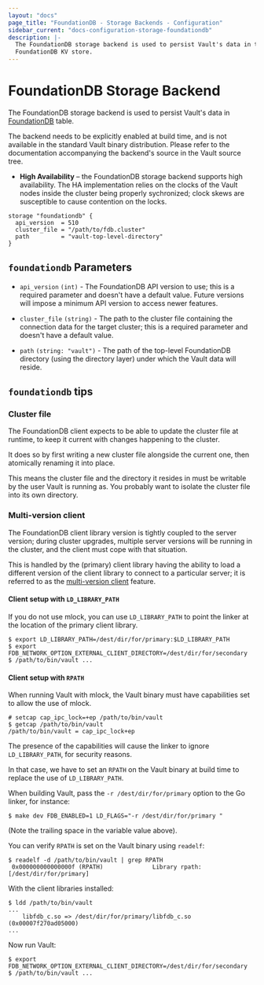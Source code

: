 ```yaml
---
layout: "docs"
page_title: "FoundationDB - Storage Backends - Configuration"
sidebar_current: "docs-configuration-storage-foundationdb"
description: |-
  The FoundationDB storage backend is used to persist Vault's data in the
  FoundationDB KV store.
---
```


# FoundationDB Storage Backend

The FoundationDB storage backend is used to persist Vault's data in
[FoundationDB][foundationdb] table.

The backend needs to be explicitly enabled at build time, and is not available
in the standard Vault binary distribution. Please refer to the documentation
accompanying the backend's source in the Vault source tree.

- **High Availability** – the FoundationDB storage backend supports high
  availability. The HA implementation relies on the clocks of the Vault
  nodes inside the cluster being properly sychronized; clock skews are
  susceptible to cause contention on the locks.

```hcl
storage "foundationdb" {
  api_version  = 510
  cluster_file = "/path/to/fdb.cluster"
  path         = "vault-top-level-directory"
}
```

## `foundationdb` Parameters

- `api_version` `(int)` - The FoundationDB API version to use; this is a
  required parameter and doesn't have a default value. Future versions will
  impose a minimum API version to access newer features.

- `cluster_file` `(string)` - The path to the cluster file containing the
  connection data for the target cluster; this is a required parameter and
  doesn't have a default value.

- `path` `(string: "vault")` - The path of the top-level FoundationDB directory
  (using the directory layer) under which the Vault data will reside.

## `foundationdb` tips

### Cluster file

The FoundationDB client expects to be able to update the cluster file at
runtime, to keep it current with changes happening to the cluster.

It does so by first writing a new cluster file alongside the current one,
then atomically renaming it into place.

This means the cluster file and the directory it resides in must be writable
by the user Vault is running as. You probably want to isolate the cluster
file into its own directory.

### Multi-version client

The FoundationDB client library version is tightly coupled to the server
version; during cluster upgrades, multiple server versions will be running
in the cluster, and the client must cope with that situation.

This is handled by the (primary) client library having the ability to load
a different version of the client library to connect to a particular server;
it is referred to as the [multi-version client][multi-ver-client] feature.

#### Client setup with `LD_LIBRARY_PATH`

If you do not use mlock, you can use `LD_LIBRARY_PATH` to point the linker at
the location of the primary client library.

```
$ export LD_LIBRARY_PATH=/dest/dir/for/primary:$LD_LIBRARY_PATH
$ export FDB_NETWORK_OPTION_EXTERNAL_CLIENT_DIRECTORY=/dest/dir/for/secondary
$ /path/to/bin/vault ...
```

#### Client setup with `RPATH`

When running Vault with mlock, the Vault binary must have capabilities set to
allow the use of mlock.

```
# setcap cap_ipc_lock=+ep /path/to/bin/vault
$ getcap /path/to/bin/vault
/path/to/bin/vault = cap_ipc_lock+ep
```

The presence of the capabilities will cause the linker to ignore
`LD_LIBRARY_PATH`, for security reasons.

In that case, we have to set an `RPATH` on the Vault binary at build time
to replace the use of `LD_LIBRARY_PATH`.

When building Vault, pass the `-r /dest/dir/for/primary` option to the Go
linker, for instance:

```
$ make dev FDB_ENABLED=1 LD_FLAGS="-r /dest/dir/for/primary "
```

(Note the trailing space in the variable value above).

You can verify `RPATH` is set on the Vault binary using `readelf`:

```
$ readelf -d /path/to/bin/vault | grep RPATH
 0x000000000000000f (RPATH)              Library rpath: [/dest/dir/for/primary]
```

With the client libraries installed:

```
$ ldd /path/to/bin/vault
...
    libfdb_c.so => /dest/dir/for/primary/libfdb_c.so (0x00007f270ad05000)
...
```

Now run Vault:

```
$ export FDB_NETWORK_OPTION_EXTERNAL_CLIENT_DIRECTORY=/dest/dir/for/secondary
$ /path/to/bin/vault ...
```

[foundationdb]: https://www.foundationdb.org
[multi-ver-client]: https://apple.github.io/foundationdb/api-general.html#multi-version-client-api
